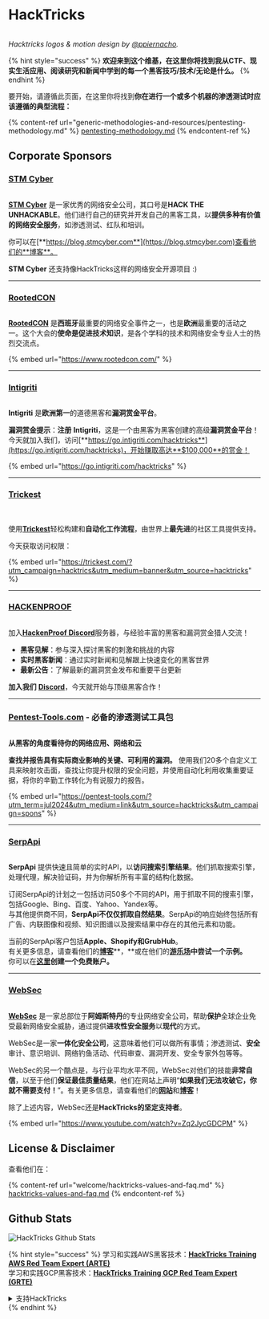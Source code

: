 # HackTricks

<figure><img src=".gitbook/assets/hacktricks.gif" alt=""><figcaption></figcaption></figure>

_Hacktricks logos & motion design by_ [_@ppiernacho_](https://www.instagram.com/ppieranacho/)_._

{% hint style="success" %}
**欢迎来到这个维基，在这里你将找到我从CTF、现实生活应用、阅读研究和新闻中学到的每一个黑客技巧/技术/无论是什么。**
{% endhint %}

要开始，请遵循此页面，在这里你将找到**你在进行一个或多个机器的渗透测试时应该遵循的典型流程：**

{% content-ref url="generic-methodologies-and-resources/pentesting-methodology.md" %}
[pentesting-methodology.md](generic-methodologies-and-resources/pentesting-methodology.md)
{% endcontent-ref %}

## Corporate Sponsors

### [STM Cyber](https://www.stmcyber.com)

<figure><img src=".gitbook/assets/stm (1).png" alt=""><figcaption></figcaption></figure>

[**STM Cyber**](https://www.stmcyber.com) 是一家优秀的网络安全公司，其口号是**HACK THE UNHACKABLE**。他们进行自己的研究并开发自己的黑客工具，以**提供多种有价值的网络安全服务**，如渗透测试、红队和培训。

你可以在[**https://blog.stmcyber.com**](https://blog.stmcyber.com)查看他们的**博客**。

**STM Cyber** 还支持像HackTricks这样的网络安全开源项目 :)

***

### [RootedCON](https://www.rootedcon.com/)

<figure><img src=".gitbook/assets/image (45).png" alt=""><figcaption></figcaption></figure>

[**RootedCON**](https://www.rootedcon.com) 是**西班牙**最重要的网络安全事件之一，也是**欧洲**最重要的活动之一。这个大会的**使命是促进技术知识**，是各个学科的技术和网络安全专业人士的热烈交流点。

{% embed url="https://www.rootedcon.com/" %}

***

### [Intigriti](https://www.intigriti.com)

<figure><img src=".gitbook/assets/image (47).png" alt=""><figcaption></figcaption></figure>

**Intigriti** 是**欧洲第一**的道德黑客和**漏洞赏金平台**。

**漏洞赏金提示**：**注册** **Intigriti**，这是一个由黑客为黑客创建的高级**漏洞赏金平台**！今天就加入我们，访问[**https://go.intigriti.com/hacktricks**](https://go.intigriti.com/hacktricks)，开始赚取高达**$100,000**的赏金！

{% embed url="https://go.intigriti.com/hacktricks" %}

***

### [Trickest](https://trickest.com/?utm\_campaign=hacktrics\&utm\_medium=banner\&utm\_source=hacktricks)

<figure><img src=".gitbook/assets/image (48).png" alt=""><figcaption></figcaption></figure>

\
使用[**Trickest**](https://trickest.com/?utm\_campaign=hacktrics\&utm\_medium=banner\&utm\_source=hacktricks)轻松构建和**自动化工作流程**，由世界上**最先进**的社区工具提供支持。

今天获取访问权限：

{% embed url="https://trickest.com/?utm_campaign=hacktrics&utm_medium=banner&utm_source=hacktricks" %}

***

### [HACKENPROOF](https://bit.ly/3xrrDrL)

<figure><img src="/.gitbook/assets/image.png" alt=""><figcaption></figcaption></figure>

加入[**HackenProof Discord**](https://discord.com/invite/N3FrSbmwdy)服务器，与经验丰富的黑客和漏洞赏金猎人交流！

* **黑客见解**：参与深入探讨黑客的刺激和挑战的内容
* **实时黑客新闻**：通过实时新闻和见解跟上快速变化的黑客世界
* **最新公告**：了解最新的漏洞赏金发布和重要平台更新

**加入我们** [**Discord**](https://discord.com/invite/N3FrSbmwdy)，今天就开始与顶级黑客合作！

***

### [Pentest-Tools.com](https://pentest-tools.com/?utm\_term=jul2024\&utm\_medium=link\&utm\_source=hacktricks\&utm\_campaign=spons) - 必备的渗透测试工具包

<figure><img src=".gitbook/assets/pentest-tools.svg" alt=""><figcaption></figcaption></figure>

**从黑客的角度看待你的网络应用、网络和云**

**查找并报告具有实际商业影响的关键、可利用的漏洞。** 使用我们20多个自定义工具来映射攻击面，查找让你提升权限的安全问题，并使用自动化利用收集重要证据，将你的辛勤工作转化为有说服力的报告。

{% embed url="https://pentest-tools.com/?utm_term=jul2024&utm_medium=link&utm_source=hacktricks&utm_campaign=spons" %}

***

### [SerpApi](https://serpapi.com/)

<figure><img src=".gitbook/assets/image (1254).png" alt=""><figcaption></figcaption></figure>

**SerpApi** 提供快速且简单的实时API，以**访问搜索引擎结果**。他们抓取搜索引擎，处理代理，解决验证码，并为你解析所有丰富的结构化数据。

订阅SerpApi的计划之一包括访问50多个不同的API，用于抓取不同的搜索引擎，包括Google、Bing、百度、Yahoo、Yandex等。\
与其他提供商不同，**SerpApi不仅仅抓取自然结果**。SerpApi的响应始终包括所有广告、内联图像和视频、知识图谱以及搜索结果中存在的其他元素和功能。

当前的SerpApi客户包括**Apple、Shopify和GrubHub**。\
有关更多信息，请查看他们的[**博客**](https://serpapi.com/blog/)**，**或在他们的[**游乐场**](https://serpapi.com/playground)**中尝试一个示例。**\
你可以在[**这里**](https://serpapi.com/users/sign\_up)**创建一个免费账户。**

***

### [WebSec](https://websec.nl/)

<figure><img src=".gitbook/assets/websec (1).svg" alt=""><figcaption></figcaption></figure>

[**WebSec**](https://websec.nl) 是一家总部位于**阿姆斯特丹**的专业网络安全公司，帮助**保护**全球企业免受最新网络安全威胁，通过提供**进攻性安全服务**以**现代**的方式。

WebSec是一家**一体化安全公司**，这意味着他们可以做所有事情；渗透测试、**安全**审计、意识培训、网络钓鱼活动、代码审查、漏洞开发、安全专家外包等等。

WebSec的另一个酷点是，与行业平均水平不同，WebSec对他们的技能**非常自信**，以至于他们**保证最佳质量结果**，他们在网站上声明“**如果我们无法攻破它，你就不需要支付！**”。有关更多信息，请查看他们的[**网站**](https://websec.nl/en/)和[**博客**](https://websec.nl/blog/)！

除了上述内容，WebSec还是**HackTricks的坚定支持者**。

{% embed url="https://www.youtube.com/watch?v=Zq2JycGDCPM" %}

## License & Disclaimer

查看他们在：

{% content-ref url="welcome/hacktricks-values-and-faq.md" %}
[hacktricks-values-and-faq.md](welcome/hacktricks-values-and-faq.md)
{% endcontent-ref %}

## Github Stats

![HackTricks Github Stats](https://repobeats.axiom.co/api/embed/68f8746802bcf1c8462e889e6e9302d4384f164b.svg)

{% hint style="success" %}
学习和实践AWS黑客技术：<img src=".gitbook/assets/arte.png" alt="" data-size="line">[**HackTricks Training AWS Red Team Expert (ARTE)**](https://training.hacktricks.xyz/courses/arte)<img src=".gitbook/assets/arte.png" alt="" data-size="line">\
学习和实践GCP黑客技术：<img src=".gitbook/assets/grte.png" alt="" data-size="line">[**HackTricks Training GCP Red Team Expert (GRTE)**<img src=".gitbook/assets/grte.png" alt="" data-size="line">](https://training.hacktricks.xyz/courses/grte)

<details>

<summary>支持HackTricks</summary>

* 查看[**订阅计划**](https://github.com/sponsors/carlospolop)!
* **加入** 💬 [**Discord小组**](https://discord.gg/hRep4RUj7f)或[**电报小组**](https://t.me/peass)，或在**Twitter**上关注我们 🐦 [**@hacktricks\_live**](https://twitter.com/hacktricks\_live)**.**
* **通过向** [**HackTricks**](https://github.com/carlospolop/hacktricks)和[**HackTricks Cloud**](https://github.com/carlospolop/hacktricks-cloud) GitHub库提交PR来分享黑客技巧。

</details>
{% endhint %}
